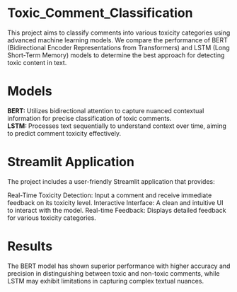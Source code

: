 # Toxic_Comment_Classification
This project aims to classify comments into various toxicity categories using advanced machine learning models. We compare the performance of BERT (Bidirectional Encoder Representations from Transformers) and LSTM (Long Short-Term Memory) models to determine the best approach for detecting toxic content in text.

# Models
<strong>BERT: </strong>Utilizes bidirectional attention to capture nuanced contextual information for precise classification of toxic comments.<br />
<strong>LSTM: </strong>Processes text sequentially to understand context over time, aiming to predict comment toxicity effectively.

<h1>Streamlit Application</h1>
The project includes a user-friendly Streamlit application that provides:

Real-Time Toxicity Detection: Input a comment and receive immediate feedback on its toxicity level.
Interactive Interface: A clean and intuitive UI to interact with the model.
Real-time Feedback: Displays detailed feedback for various toxicity categories.

# Results
The BERT model has shown superior performance with higher accuracy and precision in distinguishing between toxic and non-toxic comments, while LSTM may exhibit limitations in capturing complex textual nuances.


